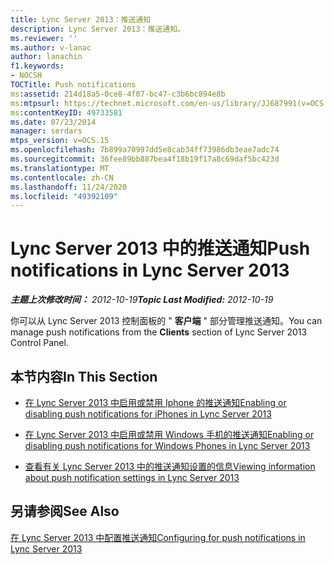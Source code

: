 ```yaml
---
title: Lync Server 2013：推送通知
description: Lync Server 2013：推送通知。
ms.reviewer: ''
ms.author: v-lanac
author: lanachin
f1.keywords:
- NOCSH
TOCTitle: Push notifications
ms:assetid: 214d18a5-0ce8-4f07-bc47-c3b6bc894e8b
ms:mtpsurl: https://technet.microsoft.com/en-us/library/JJ687991(v=OCS.15)
ms:contentKeyID: 49733581
ms.date: 07/23/2014
manager: serdars
mtps_version: v=OCS.15
ms.openlocfilehash: 7b899a70997dd5e8cab34ff73986db3eae7adc74
ms.sourcegitcommit: 36fee89bb887bea4f18b19f17a8c69daf5bc423d
ms.translationtype: MT
ms.contentlocale: zh-CN
ms.lasthandoff: 11/24/2020
ms.locfileid: "49392109"
---
```

# <a name="push-notifications-in-lync-server-2013"></a><span data-ttu-id="f7188-103">Lync Server 2013 中的推送通知</span><span class="sxs-lookup"><span data-stu-id="f7188-103">Push notifications in Lync Server 2013</span></span>

<div data-xmlns="http://www.w3.org/1999/xhtml">

<div class="topic" data-xmlns="http://www.w3.org/1999/xhtml" data-msxsl="urn:schemas-microsoft-com:xslt" data-cs="https://msdn.microsoft.com/">

<div data-asp="https://msdn2.microsoft.com/asp">



</div>

<div id="mainSection">

<div id="mainBody"><span data-ttu-id="f7188-104">

<span> </span></span><span class="sxs-lookup"><span data-stu-id="f7188-104">

<span> </span></span></span>

<span data-ttu-id="f7188-105">_**主题上次修改时间：** 2012-10-19_</span><span class="sxs-lookup"><span data-stu-id="f7188-105">_**Topic Last Modified:** 2012-10-19_</span></span>

<span data-ttu-id="f7188-106">你可以从 Lync Server 2013 控制面板的 " **客户端** " 部分管理推送通知。</span><span class="sxs-lookup"><span data-stu-id="f7188-106">You can manage push notifications from the **Clients** section of Lync Server 2013 Control Panel.</span></span>

<div>

## <a name="in-this-section"></a><span data-ttu-id="f7188-107">本节内容</span><span class="sxs-lookup"><span data-stu-id="f7188-107">In This Section</span></span>

  - [<span data-ttu-id="f7188-108">在 Lync Server 2013 中启用或禁用 Iphone 的推送通知</span><span class="sxs-lookup"><span data-stu-id="f7188-108">Enabling or disabling push notifications for iPhones in Lync Server 2013</span></span>](lync-server-2013-enabling-or-disabling-push-notifications-for-iphones.md)

  - [<span data-ttu-id="f7188-109">在 Lync Server 2013 中启用或禁用 Windows 手机的推送通知</span><span class="sxs-lookup"><span data-stu-id="f7188-109">Enabling or disabling push notifications for Windows Phones in Lync Server 2013</span></span>](lync-server-2013-enabling-or-disabling-push-notifications-for-windows-phones.md)

  - [<span data-ttu-id="f7188-110">查看有关 Lync Server 2013 中的推送通知设置的信息</span><span class="sxs-lookup"><span data-stu-id="f7188-110">Viewing information about push notification settings in Lync Server 2013</span></span>](lync-server-2013-viewing-information-about-push-notification-settings.md)

</div>

<div>

## <a name="see-also"></a><span data-ttu-id="f7188-111">另请参阅</span><span class="sxs-lookup"><span data-stu-id="f7188-111">See Also</span></span>


[<span data-ttu-id="f7188-112">在 Lync Server 2013 中配置推送通知</span><span class="sxs-lookup"><span data-stu-id="f7188-112">Configuring for push notifications in Lync Server 2013</span></span>](lync-server-2013-configuring-for-push-notifications.md)  
  

<span data-ttu-id="f7188-113"></div>

</div>

<span> </span>

</div>

</div>

</span><span class="sxs-lookup"><span data-stu-id="f7188-113"></div>

</div>

<span> </span>

</div>

</div>

</span></span></div>

